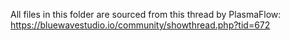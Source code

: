 All files in this folder are sourced from this thread by PlasmaFlow: https://bluewavestudio.io/community/showthread.php?tid=672
